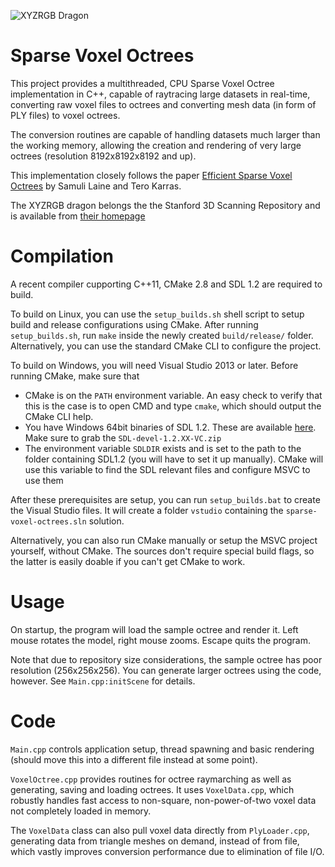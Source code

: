 ![XYZRGB Dragon](https://raw.github.com/tunabrain/sparse-voxel-octrees/master/Header.png)

Sparse Voxel Octrees
=========

This project provides a multithreaded, CPU Sparse Voxel Octree implementation in C++, capable of raytracing large datasets in real-time, converting raw voxel files to octrees and converting mesh data (in form of PLY files) to voxel octrees.

The conversion routines are capable of handling datasets much larger than the working memory, allowing the creation and rendering of very large octrees (resolution 8192x8192x8192 and up).

This implementation closely follows the paper [Efficient Sparse Voxel Octrees](https://research.nvidia.com/publication/efficient-sparse-voxel-octrees) by Samuli Laine and Tero Karras.

The XYZRGB dragon belongs the the Stanford 3D Scanning Repository and is available from [their homepage](http://graphics.stanford.edu/data/3Dscanrep/) 

Compilation
===========

A recent compiler cupporting C++11, CMake 2.8 and SDL 1.2 are required to build.

To build on Linux, you can use the `setup_builds.sh` shell script to setup build and release configurations using CMake. After running `setup_builds.sh`, run `make` inside the newly created `build/release/` folder. Alternatively, you can use the standard CMake CLI to configure the project.

To build on Windows, you will need Visual Studio 2013 or later. Before running CMake, make sure that

* CMake is on the `PATH` environment variable. An easy check to verify that this is the case is to open CMD and type `cmake`, which should output the CMake CLI help.
* You have Windows 64bit binaries of SDL 1.2. These are available [here](https://www.libsdl.org/download-1.2.php). Make sure to grab the `SDL-devel-1.2.XX-VC.zip`
* The environment variable `SDLDIR` exists and is set to the path to the folder containing SDL1.2 (you will have to set it up manually). CMake will use this variable to find the SDL relevant files and configure MSVC to use them

After these prerequisites are setup, you can run `setup_builds.bat` to create the Visual Studio files. It will create a folder `vstudio` containing the `sparse-voxel-octrees.sln` solution.

Alternatively, you can also run CMake manually or setup the MSVC project yourself, without CMake. The sources don't require special build flags, so the latter is easily doable if you can't get CMake to work.

Usage
=====

On startup, the program will load the sample octree and render it. Left mouse rotates the model, right mouse zooms. Escape quits the program.

Note that due to repository size considerations, the sample octree has poor resolution (256x256x256). You can generate larger octrees using the code, however. See <code>Main.cpp:initScene</code> for details. 

Code
====

<code>Main.cpp</code> controls application setup, thread spawning and basic rendering (should move this into a different file instead at some point).

<code>VoxelOctree.cpp</code> provides routines for octree raymarching as well as generating, saving and loading octrees. It uses <code>VoxelData.cpp</code>, which robustly handles fast access to non-square, non-power-of-two voxel data not completely loaded in memory.

The <code>VoxelData</code> class can also pull voxel data directly from <code>PlyLoader.cpp</code>, generating data from triangle meshes on demand, instead of from file, which vastly improves conversion performance due to elimination of file I/O. 